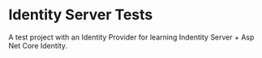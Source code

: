  # Identity Server Tests
 
 A test project with an Identity Provider for learning Indentity Server + Asp Net Core Identity.
